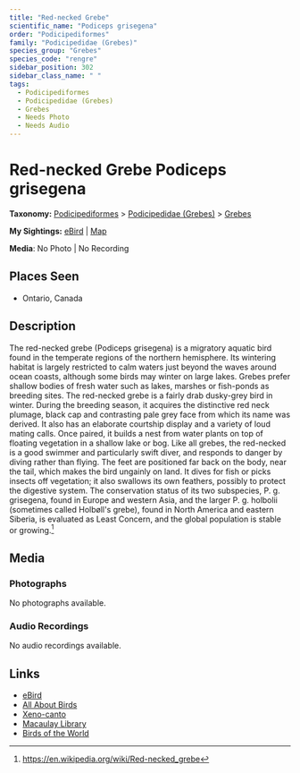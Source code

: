 ```yaml
---
title: "Red-necked Grebe"
scientific_name: "Podiceps grisegena"
order: "Podicipediformes"
family: "Podicipedidae (Grebes)"
species_group: "Grebes"
species_code: "rengre"
sidebar_position: 302
sidebar_class_name: " "
tags: 
  - Podicipediformes
  - Podicipedidae (Grebes)
  - Grebes
  - Needs Photo
  - Needs Audio
---
```


# Red-necked Grebe <span className='sci_name'>Podiceps grisegena</span>

**Taxonomy:** [Podicipediformes](/tags/podicipediformes) > [Podicipedidae (Grebes)](/tags/podicipedidae-grebes) > [Grebes](/tags/grebes)

**My Sightings:** [eBird](https://ebird.org/lifelist?r=world&time=life&spp=rengre) | [Map](/map?species_code=rengre)

**Media**: No Photo | No Recording

## Places Seen

* Ontario, Canada

## Description
The red-necked grebe (Podiceps grisegena) is a migratory aquatic bird found in the temperate regions of the northern hemisphere. Its wintering habitat is largely restricted to calm waters just beyond the waves around ocean coasts, although some birds may winter on large lakes. Grebes prefer shallow bodies of fresh water such as lakes, marshes or fish-ponds as breeding sites.
The red-necked grebe is a fairly drab dusky-grey bird in winter. During the breeding season, it acquires the distinctive red neck plumage, black cap and contrasting pale grey face from which its name was derived. It also has an elaborate courtship display and a variety of loud mating calls. Once paired, it builds a nest from water plants on top of floating vegetation in a shallow lake or bog.
Like all grebes, the red-necked is a good swimmer and particularly swift diver, and responds to danger by diving rather than flying. The feet are positioned far back on the body, near the tail, which makes the bird ungainly on land. It dives for fish or picks insects off vegetation; it also swallows its own feathers, possibly to protect the digestive system. The conservation status of its two subspecies, P. g. grisegena, found in Europe and western Asia, and the larger P. g. holbolii (sometimes called Holbøll's grebe), found in North America and eastern Siberia, is evaluated as Least Concern, and the global population is stable or growing.[^1]

[^1]: https://en.wikipedia.org/wiki/Red-necked_grebe

## Media
### Photographs
No photographs available.

### Audio Recordings
No audio recordings available.

## Links
* [eBird](https://ebird.org/species/rengre) 
* [All About Birds](https://www.allaboutbirds.org/guide/rengre) 
* [Xeno-canto](https://www.xeno-canto.org/species/podiceps-grisegena) 
* [Macaulay Library](https://search.macaulaylibrary.org/catalog?taxonCode=rengre&sort=rating_rank_desc)
* [Birds of the World](https://birdsoftheworld.org/bow/species/rengre)
